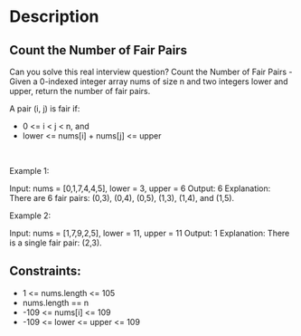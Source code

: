 # Description

 ## Count the Number of Fair Pairs

Can you solve this real interview question? Count the Number of Fair Pairs - Given a 0-indexed integer array nums of size n and two integers lower and upper, return the number of fair pairs.

A pair (i, j) is fair if:

 * 0 <= i < j < n, and
 * lower <= nums[i] + nums[j] <= upper

 

Example 1:


Input: nums = [0,1,7,4,4,5], lower = 3, upper = 6
Output: 6
Explanation: There are 6 fair pairs: (0,3), (0,4), (0,5), (1,3), (1,4), and (1,5).


Example 2:


Input: nums = [1,7,9,2,5], lower = 11, upper = 11
Output: 1
Explanation: There is a single fair pair: (2,3).

## Constraints:
* 1 <= nums.length <= 105
 * nums.length == n
 * -109 <= nums[i] <= 109
 * -109 <= lower <= upper <= 109
      
